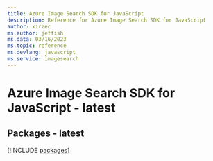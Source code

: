 ```yaml
---
title: Azure Image Search SDK for JavaScript
description: Reference for Azure Image Search SDK for JavaScript
author: xirzec
ms.author: jeffish
ms.data: 03/16/2023
ms.topic: reference
ms.devlang: javascript
ms.service: imagesearch
---
```

# Azure Image Search SDK for JavaScript - latest
## Packages - latest
[!INCLUDE [packages](image-search-index.md)]